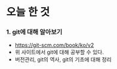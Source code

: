 # 오늘 한 것
### 1. git에 대해 알아보기
- https://git-scm.com/book/ko/v2
- 위 사이트에서 git에 대해 공부할 수 있다.
- 버전관리, git의 역사, git의 기초에 대해 정리
